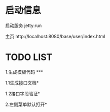 # 启动信息
启动服务     jetty:run

主页        http://localhost:8080/base/user/index.html

# TODO LIST
1.生成模板代码 ***

1.1生成接口文档*

1.2接口字段验证*

2.左侧菜单默认打开*



